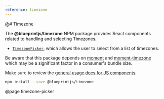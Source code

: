 ```yaml
---
reference: timezone
---
```


@# Timezone

The **@blueprintjs/timezone** NPM package provides React components related to handling and selecting Timezones.

- [`TimezonePicker`](#timezone/timezone-picker), which allows the user to select from a list of timezones.

Be aware that this package depends on [moment](https://momentjs.com/) and [moment-timezone](https://momentjs.com/timezone/) which may
be a significant factor in a consumer's bundle size.

Make sure to review the [general usage docs for JS components](#blueprint.usage).

```sh
npm install --save @blueprintjs/timezone
```

@page timezone-picker
